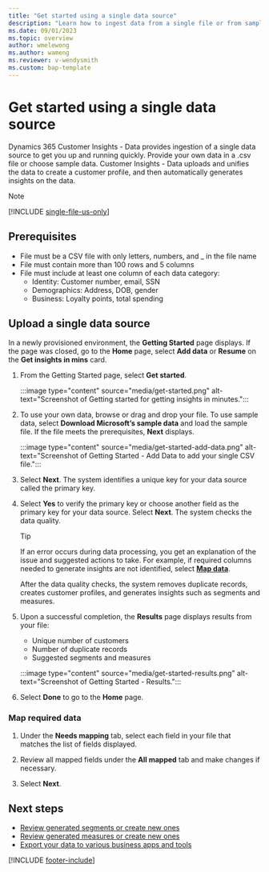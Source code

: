 ```yaml
---
title: "Get started using a single data source"
description: "Learn how to ingest data from a single file or from sample data"
ms.date: 09/01/2023
ms.topic: overview
author: wmelewong
ms.author: wameng
ms.reviewer: v-wendysmith
ms.custom: bap-template
---
```


# Get started using a single data source

Dynamics 365 Customer Insights - Data provides ingestion of a single data source to get you up and running quickly. Provide your own data in a .csv file or choose sample data. Customer Insights - Data uploads and unifies the data to create a customer profile, and then automatically generates insights on the data.

> [!NOTE]
> [!INCLUDE [single-file-us-only](includes/single-file-us-only.md)]

## Prerequisites

- File must be a CSV file with only letters, numbers, and _ in the file name
- File must contain more than 100 rows and 5 columns
- File must include at least one column of each data category:
  - Identity: Customer number, email, SSN
  - Demographics: Address, DOB, gender
  - Business: Loyalty points, total spending

## Upload a single data source

In a newly provisioned environment, the **Getting Started** page displays. If the page was closed, go to the **Home** page, select **Add data** or **Resume** on the **Get insights in mins** card.

1. From the Getting Started page, select **Get started**.

   :::image type="content" source="media/get-started.png" alt-text="Screenshot of Getting started for getting insights in minutes.":::

1. To use your own data, browse or drag and drop your file. To use sample data, select **Download Microsoft’s sample data** and load the sample file. If the file meets the prerequisites, **Next** displays.

   :::image type="content" source="media/get-started-add-data.png" alt-text="Screenshot of Getting Started - Add Data to add your single CSV file.":::

1. Select **Next**. The system identifies a unique key for your data source called the primary key.

1. Select **Yes** to verify the primary key or choose another field as the primary key for your data source. Select **Next**. The system checks the data quality.

   > [!TIP]
   > If an error occurs during data processing, you get an explanation of the issue and suggested actions to take. For example, if required columns needed to generate insights are not identified, select [**Map data**](#map-required-data).

   After the data quality checks, the system removes duplicate records, creates customer profiles, and generates insights such as segments and measures.

1. Upon a successful completion, the **Results** page displays results from your file:
   - Unique number of customers
   - Number of duplicate records
   - Suggested segments and measures

   :::image type="content" source="media/get-started-results.png" alt-text="Screenshot of Getting Started - Results.":::

1. Select **Done** to go to the **Home** page.

### Map required data

1. Under the **Needs mapping** tab, select each field in your file that matches the list of fields displayed.

1. Review all mapped fields under the **All mapped** tab and make changes if necessary.

1. Select **Next**.

## Next steps

- [Review generated segments or create new ones](segments.md)
- [Review generated measures or create new ones](measures.md)
- [Export your data to various business apps and tools](export-destinations.md)

[!INCLUDE [footer-include](includes/footer-banner.md)]
